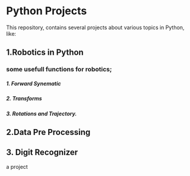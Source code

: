# Python Projects
This repository, contains several projects about various topics in Python, like:

## 1.Robotics in Python
### some usefull functions for robotics;
##### 1. Forward Synematic
##### 2. Transforms
##### 3. Rotations and Trajectory.

## 2.Data Pre Processing

## 3. Digit Recognizer
a project 
